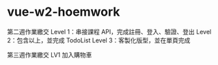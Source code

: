 # vue-w2-hoemwork

第二週作業繳交
Level 1：串接課程 API，完成註冊、登入、驗證、登出
Level 2：包含以上，並完成 TodoList
Level 3：客製化版型，並在單頁完成

第三週作業繳交
LV1	加入購物車
